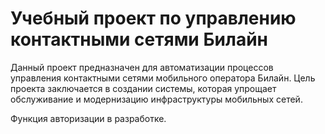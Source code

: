 # Учебный проект по управлению контактными сетями Билайн

Данный проект предназначен для автоматизации процессов управления контактными сетями мобильного оператора Билайн. Цель проекта заключается в создании системы, которая упрощает обслуживание и модернизацию инфраструктуры мобильных сетей.

Функция авторизации в разработке.
